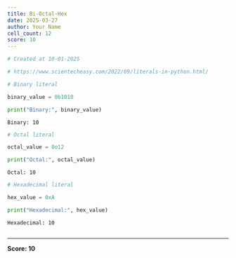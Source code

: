 ```yaml
---
title: Bi-Octal-Hex
date: 2025-03-27
author: Your Name
cell_count: 12
score: 10
---
```


```python
# Created at 10-01-2025
```


```python
# https://www.scientecheasy.com/2022/09/literals-in-python.html/
```


```python
# Binary literal
```


```python
binary_value = 0b1010
```


```python
print("Binary:", binary_value)
```

    Binary: 10



```python
# Octal literal
```


```python
octal_value = 0o12
```


```python
print("Octal:", octal_value)
```

    Octal: 10



```python
# Hexadecimal literal
```


```python
hex_value = 0xA
```


```python
print("Hexadecimal:", hex_value)
```

    Hexadecimal: 10



```python

```


---
**Score: 10**

